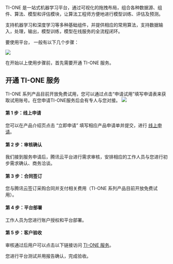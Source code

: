TI-ONE 是一站式机器学习平台，通过可视化的拖拽布局，组合各种数据源、组件、算法、模型和评估模块，让算法工程师方便地进行模型训练、评估及预测。

支持机器学习和深度学习等多种基础组件，并提供相应的常用算法，支持数据输入，处理，输出，模型训练，模型在线服务的全流程闭环。

要使用平台， 一般有以下几个步骤：

![](https://main.qcloudimg.com/raw/dc0927acf76997910e9d55e1528ee5d4.png)

在开始以上使用步骤前，首先需要开通 TI-ONE 服务。

## 开通 TI-ONE 服务

TI-ONE 系列产品目前开放免费试用，您可以通过点击“申请试用”填写申请表来获取试用账号。在您申请TI-ONE服务后会有专人与您对接。
![](https://main.qcloudimg.com/raw/c3c9375fcc41ceb826c105103b090139.png)
#### 第 1 步：线上申请

您可以在产品介绍页点击 “立即申请” 填写相应产品申请单并提交，进行 [线上申请](https://cloud.tencent.com/act/apply/TI)。
#### 第 2 步：审核确认

我们接到服务申请后，腾讯云平台进行需求审核，安排相应的工作人员与您进行初步需求确认、商务洽谈。

#### 第 3 步：合同签订

您与腾讯云签订采购合同并支付相关费用（TI-ONE 系列产品目前开放免费试用）。

#### 第 4 步：平台部署

工作人员为您进行账户授权和平台部署。

#### 第 5 步：客户验收

审核通过后用户可以点击以下链接访问 [TI-ONE 服务](https://tio.cloud.tencent.com)。

您进行平台测试并用报告确认，完成验收。
